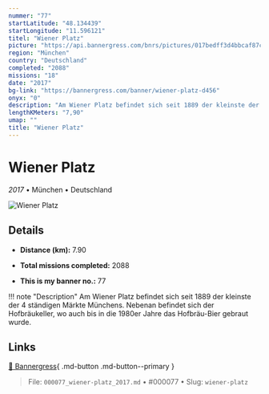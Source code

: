 ```yaml
---
nummer: "77"
startLatitude: "48.134439"
startLongitude: "11.596121"
titel: "Wiener Platz"
picture: "https://api.bannergress.com/bnrs/pictures/017bedff3d4bbcaf87c58d14b36ffd1e"
region: "München"
country: "Deutschland"
completed: "2088"
missions: "18"
date: "2017"
bg-link: "https://bannergress.com/banner/wiener-platz-d456"
onyx: "0"
description: "Am Wiener Platz befindet sich seit 1889 der kleinste der 4 ständigen Märkte Münchens. Nebenan befindet sich der Hofbräukeller, wo auch bis in die 1980er Jahre das Hofbräu-Bier gebraut wurde."
lengthKMeters: "7,90"
umap: ""
title: "Wiener Platz"
---
```

# Wiener Platz

*2017* • München • Deutschland

![Wiener Platz](https://api.bannergress.com/bnrs/pictures/017bedff3d4bbcaf87c58d14b36ffd1e)

## Details
- **Distance (km):** 7.90

- **Total missions completed:** 2088
- **This is my banner no.:** 77


!!! note "Description"
    Am Wiener Platz befindet sich seit 1889 der kleinste der 4 ständigen Märkte Münchens. Nebenan befindet sich der Hofbräukeller, wo auch bis in die 1980er Jahre das Hofbräu-Bier gebraut wurde.



## Links
[🔗 Bannergress](https://bannergress.com/banner/wiener-platz-d456){ .md-button .md-button--primary }



> File: `000077_wiener-platz_2017.md` • #000077 • Slug: `wiener-platz`
